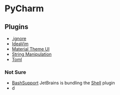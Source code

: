 # PyCharm
## Plugins
* [.ignore](https://plugins.jetbrains.com/plugin/7495--ignore)
* [IdeaVim](https://plugins.jetbrains.com/plugin/164-ideavim)
* [Material Theme UI](https://plugins.jetbrains.com/plugin/8006-material-theme-ui)
* [String Manipulation](https://plugins.jetbrains.com/plugin/2162-string-manipulation)
* [Toml](https://plugins.jetbrains.com/plugin/8195-toml)

### Not Sure
* [BashSupport](https://plugins.jetbrains.com/plugin/4230-bashsupport)
  JetBrains is bundling the [Shell](https://plugins.jetbrains.com/plugin/13122-shell-script) plugin 
* d
<!--stackedit_data:
eyJoaXN0b3J5IjpbLTc4MTEwODkzNCw3ODAxMjcwNywtOTA5MD
U3OTAxXX0=
-->